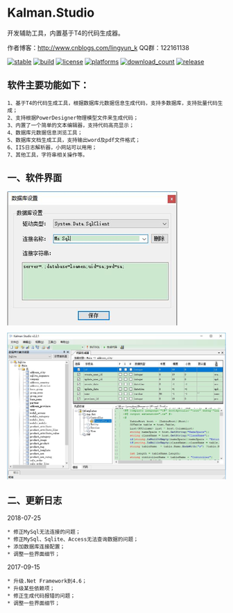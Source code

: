# Kalman.Studio
开发辅助工具，内置基于T4的代码生成器。

作者博客：http://www.cnblogs.com/lingyun_k
QQ群：122161138

[![stable](https://img.shields.io/badge/stable-stable-green.svg)](https://github.com/phachon/mm-wiki/) 
[![build](https://img.shields.io/shippable/5444c5ecb904a4b21567b0ff.svg)](https://travis-ci.org/phachon/mm-wiki)
[![license](http://img.shields.io/badge/license-LGPL-red.svg?style=flat)](https://raw.githubusercontent.com/phachon/mm-wiki/master/LICENSE)
[![platforms](https://img.shields.io/badge/platform-Windows-yellow.svg?style=flat)]()
[![download_count](https://img.shields.io/github/downloads/loamen/Kalman.Studio/total.svg?style=plastic)](https://github.com/phachon/mm-wiki/releases) 
[![release](https://img.shields.io/github/release/loamen/Kalman.Studio.svg?style=flat)](https://github.com/phachon/mm-wiki/releases) 

## 软件主要功能如下：

	1、基于T4的代码生成工具，根据数据库元数据信息生成代码，支持多数据库，支持批量代码生成；
	2、支持根据PowerDesigner物理模型文件来生成代码；
	3、内置了一个简单的文本编辑器，支持代码高亮显示；
	4、数据库元数据信息浏览工具；
	5、数据库文档生成工具，支持输出word及pdf文件格式；
	6、IIS日志解析器，小网站可以用用；
	7、其他工具，字符串相关操作等。


## 一、软件界面

![软件界面](Documents/Images/readme_1.jpg)

![软件界面](Documents/Images/readme_2.jpg)

## 二、更新日志

2018-07-25

	* 修正MySql无法连接的问题；
	* 修正MySql、Sqlite、Access无法查询数据的问题；
	+ 添加数据库连接配置；
	* 调整一些界面细节；

2017-09-15

	* 升级.Net Framework到4.6；
	* 升级某些依赖项；
	* 修正生成代码报错的问题；
	* 调整一些界面细节；
